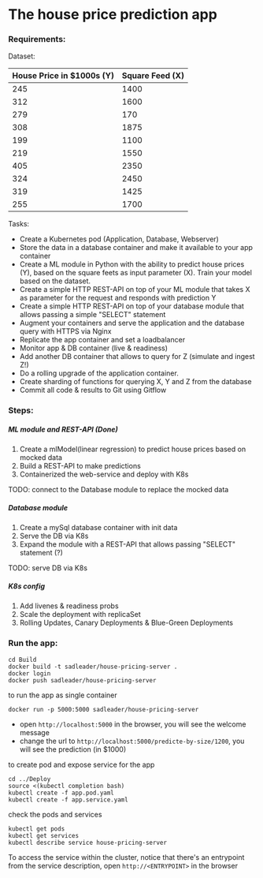 # The house price prediction app

### Requirements:

Dataset:

| House Price in $1000s (Y) | Square Feed (X) |
|---------------------------|-----------------|
| 245                       | 1400            |
| 312                       | 1600            |
| 279                       | 170             |
| 308                       | 1875            |
| 199                       | 1100            |
| 219                       | 1550            |
| 405                       | 2350            |
| 324                       | 2450            |
| 319                       | 1425            |
| 255                       | 1700            |

Tasks:

 - Create a Kubernetes pod (Application, Database, Webserver)
 - Store the data in a database container and make it available to your app container
 - Create a ML module in Python with the ability to predict house prices (Y), based on the square feets as input parameter (X). Train your model based on the dataset.
 - Create a simple HTTP REST-API on top of your ML module that takes X as parameter for the request and responds with prediction Y
 - Create a simple HTTP REST-API on top of your database module that allows passing a simple "SELECT" statement
 - Augment your containers and serve the application and the database query with HTTPS via Nginx
 - Replicate the app container and set a loadbalancer
 - Monitor app & DB container (live & readiness)
 - Add another DB container that allows to query for Z (simulate and ingest Z!) 
 - Do a rolling upgrade of the application container.
 - Create sharding of functions for querying X, Y and Z from the database
 - Commit all code & results to Git using Gitflow

### Steps:

##### ML module and REST-API (Done)
1. Create a mlModel(linear regression) to predict house prices based on mocked data
2. Build a REST-API to make predictions
3. Containerized the web-service and deploy with K8s

TODO: connect to the Database module to replace the mocked data


##### Database module 
1. Create a mySql database container with init data
2. Serve the DB via K8s
3. Expand the module with a REST-API that allows passing "SELECT" statement (?)

TODO: serve DB via K8s

##### K8s config
1. Add livenes & readiness probs
2. Scale the deployment with replicaSet
3. Rolling Updates, Canary Deployments & Blue-Green Deployments



### Run the app:

```
cd Build
docker build -t sadleader/house-pricing-server .
docker login
docker push sadleader/house-pricing-server
```

to run the app as single container
```
docker run -p 5000:5000 sadleader/house-pricing-server
```
 - open `http://localhost:5000` in the browser, you will see the welcome message
 - change the url to `http://localhost:5000/predicte-by-size/1200`, you will see the prediction (in $1000)


to create pod and expose service for the app
```
cd ../Deploy
source <(kubectl completion bash)
kubectl create -f app.pod.yaml
kubectl create -f app.service.yaml
```

check the pods and services
```
kubectl get pods
kubectl get services
kubectl describe service house-pricing-server
```
To access the service within the cluster,
notice that there's an entrypoint from the service description,
open `http://<ENTRYPOINT>` in the browser










